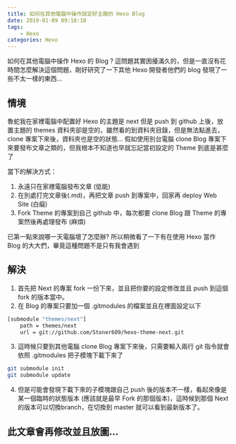 ```yaml
---
title: 如何在其他電腦中操作設定好主題的 Hexo Blog
date: 2019-01-09 09:18:18
tags: 
    - Hexo
categories: Hexo
---
```


如何在其他電腦中操作 Hexo 的 Blog ?
這問題其實困擾滿久的，但是一直沒有花時間怎麼解決這個問題，剛好研究了一下其他 Hexo 開發者他們的 blog 發現了一些不太一樣的東西...
<!-- more --->

## 情境
魯蛇我在家裡電腦中配置好 Hexo 的主題是 next
但是 push 到 github 上後，放置主題的 themes 資料夾卻是空的，雖然看的到資料夾目錄，但是無法點進去，clone 專案下來後，資料夾也是空的狀態...
假如使用別台電腦 clone Blog 專案下來要發布文章之類的，但我根本不知道也早就忘記當初設定的 Theme 到底是甚麼了

當下的解決方式：
1. 永遠只在家裡電腦發布文章 (低能)
2. 在別處打完文章後(.md)，再把文章 push 到專案中，回家再 deploy Web Site (白癡)
3. Fork Theme 的專案到自己 github 中，每次都要 clone Blog 跟 Theme 的專案然後再處理發布 (麻煩)

已第一點來說哪一天電腦壞了怎麼辦? 
所以稍微看了一下有在使用 Hexo 當作 Blog 的大大們，畢竟這種問題不是只有我會遇到

## 解決
1. 首先把 Next 的專案 fork 一份下來，並且把你要的設定修改並且 push 到這個 fork 的版本當中。
2. 在 Blog 的專案只要加一個 .gitmodules 的檔案並且在裡面設定以下
```Bash
[submodule "themes/next"]
	path = themes/next
	url = git://github.com/Stoner609/hexo-theme-next.git
```
3. 這時候只要到其他電腦 clone Blog 專案下來後，只需要輸入兩行 git 指令就會依照 .gitmodules 把子模塊下載下來了
```Bash
git submodule init
git submodule update
```
4. 但是可能會發現下載下來的子模塊跟自己 push 後的版本不一樣，看起來像是某一個臨時的狀態版本 (應該就是最早 Fork 的那個版本)，這時候到那個 Next 的版本可以切換branch，在切換到 master 就可以看到最新版本了。

## 此文章會再修改並且放圖...